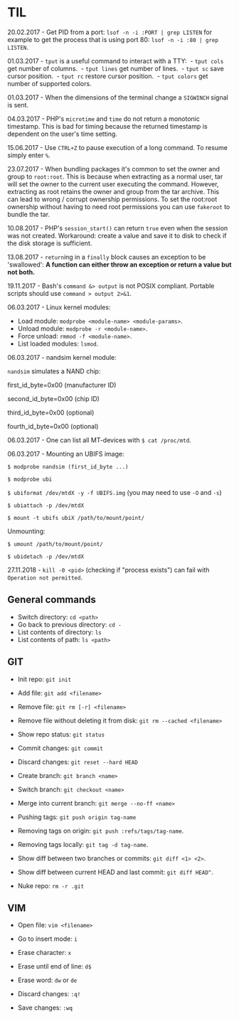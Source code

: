 # TIL

20.02.2017 - Get PID from a port: `lsof -n -i :PORT | grep LISTEN` for example to get the process that is using port 80: `lsof -n -i :80 | grep LISTEN`.

01.03.2017 - `tput` is a useful command to interact with a TTY:
  - `tput cols` get number of columns.
  - `tput lines` get number of lines.
  - `tput sc` save cursor position.
  - `tput rc` restore cursor position.
  - `tput colors` get number of supported colors.
 
01.03.2017 - When the dimensions of the terminal change a `SIGWINCH` signal is sent.

04.03.2017 - PHP's `microtime` and `time` do not return a monotonic timestamp. This is bad for timing because the returned timestamp is dependent on the user's time setting.

15.06.2017 - Use `CTRL+Z` to pause execution of a long command. To resume simply enter `%`.

23.07.2017 - When bundling packages it's common to set the owner and group to `root:root`.
This is because when extracting as a normal user, tar will set the owner to the current user executing the command.
However, extracting as root retains the owner and group from the tar archive.
This can lead to wrong / corrupt ownership permissions. 
To set the root:root ownership without having to need root permissions you can use `fakeroot` to bundle the tar.

10.08.2017 - PHP's `session_start()` can return `true` even when the session was not created. Workaround: create a value and save it to disk to check if the disk storage is sufficient.

13.08.2017 - `return`ing in a `finally` block causes an exception to be 'swallowed': **A function can either throw an exception or return a value but not both.**

19.11.2017 - Bash's `command &> output` is not POSIX compliant. Portable scripts should use `command > output 2>&1`.

06.03.2017 - Linux kernel modules: 

- Load module: `modprobe <module-name> <module-params>`.
- Unload module: `modprobe -r <module-name>`.
- Force unload: `rmmod -f <module-name>`.
- List loaded modules: `lsmod`.
     
06.03.2017 - nandsim kernel module:

`nandsim` simulates a NAND chip:

first_id_byte=0x00 (manufacturer ID)

second_id_byte=0x00 (chip ID)

third_id_byte=0x00 (optional)

fourth_id_byte=0x00 (optional)

06.03.2017 - One can list all MT-devices with `$ cat /proc/mtd`.

06.03.2017 - Mounting an UBIFS image:

`$ modprobe nandsim (first_id_byte ...)`

`$ modprobe ubi`

`$ ubiformat /dev/mtdX -y -f UBIFS.img` (you may need to use `-O` and `-s`)

`$ ubiattach -p /dev/mtdX`

`$ mount -t ubifs ubiX /path/to/mount/point/`

Unmounting:

`$ umount /path/to/mount/point/`

`$ ubidetach -p /dev/mtdX`

27.11.2018 - `kill -0 <pid>` (checking if "process exists") can fail with `Operation not permitted`.

## General commands

- Switch directory: `cd <path>`
- Go back to previous directory: `cd -`
- List contents of directory: `ls`
- List contents of path: `ls <path>`

## GIT

- Init repo: `git init`
- Add file: `git add <filename>`
- Remove file: `git rm [-r] <filename>`
- Remove file without deleting it from disk: `git rm --cached <filename>`
- Show repo status: `git status`
- Commit changes: `git commit`
- Discard changes: `git reset --hard HEAD`

- Create branch: `git branch <name>`
- Switch branch: `git checkout <name>`
- Merge into current branch: `git merge --no-ff <name>`

- Pushing tags: `git push origin tag-name`
- Removing tags on origin: `git push :refs/tags/tag-name`.
- Removing tags locally: `git tag -d tag-name`.

- Show diff between two branches or commits: `git diff <1> <2>`.
- Show diff between current HEAD and last commit: `git diff HEAD^`.

- Nuke repo: `rm -r .git`

## VIM

- Open file: `vim <filename>`

- Go to insert mode: `i`
- Erase character: `x`
- Erase until end of line: `d$`
- Erase word: `dw` or `de`

- Discard changes: `:q!`
- Save changes: `:wq`

